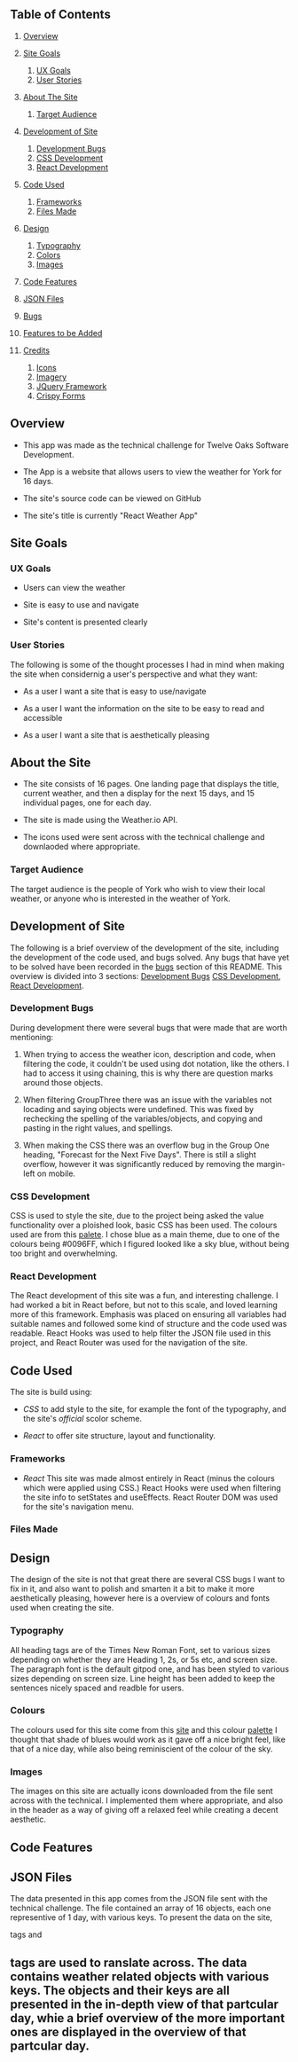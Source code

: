 ## Table of Contents

1. [Overview](#overview)

2. [Site Goals](#site-goals)
    1. [UX Goals](#ux-goals)
    2. [User Stories](#user-stories)

3. [About The Site](#about-the-site)
    1. [Target Audience](#target-audience)

4. [Development of Site](#development-of-site)
      1. [Development Bugs](#development-bugs)
      2. [CSS Development](#css-development)
      3. [React Development](#react-development)

5. [Code Used](#code-used)
    1. [Frameworks](#frameworks)
    2. [Files Made](#files-made)

6. [Design](#design)
    1. [Typography](#typography)
    2. [Colors](#colors)
    3. [Images](#images)

7. [Code Features](#code-features)

8. [JSON Files](#json-files)

9. [Bugs](#bugs)

10. [Features to be Added](#features-to-be-added)

11. [Credits](#credits)
     1. [Icons](#icons)
     2. [Imagery](#imagery)
     3. [JQuery Framework](#jquery-framework)
     4. [Crispy Forms](#crispy-forms)



## **Overview** 

- This app was made as the technical challenge for Twelve Oaks Software Development. 

- The App is a website that allows users to view the weather for York for 16 days.

- The site's source code can be viewed on GitHub

- The site's title is currently "React Weather App"


## **Site Goals**

### UX Goals

- Users can view the weather

- Site is easy to use and navigate

- Site's content is presented clearly

### User Stories
  
  The following is some of the thought processes I had in mind when making the site when considernig a user's perspective and what they want: 

- As a user I want a site that is easy to use/navigate

- As a user I want the information on the site to be easy to read and accessible

- As a user I want a site that is aesthetically pleasing


## **About the Site**

- The site consists of 16 pages. One landing page that displays the title, current weather, and then a display for the next 15 days, and 15 individual pages, one for each day. 

- The site is made using the Weather.io API.

- The icons used were sent across with the technical challenge and downlaoded where appropriate. 

### Target Audience

The target audience is the people of York who wish to view their local weather, or anyone who is interested in the weather of York. 


## **Development of Site**

The following is a brief overview of the development of the site, including the development of the code used, and bugs solved. Any bugs that have yet to be solved have been recorded in the [bugs](#bugs) section of this README. This overview is divided into 3 sections: [Development Bugs](#development-bugs) [CSS Development](#css-development), [React Development](#react-development).

### Development Bugs

During development there were several bugs that were made that are worth mentioning: 

1. When trying to access the weather icon, description and code, when filtering the code, it couldn't be used using dot notation, like the others. I had to access it using chaining, this is why there are question marks around those objects. 

2. When filtering GroupThree there was an issue with the variables not locading and saying objects were undefined. This was fixed by rechecking the spelling of the variables/objects, and copying and pasting in the right values, and spellings.

3. When making the CSS there was an overflow bug in the Group One heading, "Forecast for the Next Five Days". There is still a slight overflow, however it was significantly reduced by removing the margin-left on mobile. 

### CSS Development

CSS is used to style the site, due to the project being asked the value functionality over a ploished look, basic CSS has been used. The colours used are from this [palete](https://colorhunt.co/palette/5800ff0096ff00d7ff72ffff). I chose blue as a main theme, due to one of the colours being #0096FF, which I figured looked like a sky blue, without being too bright and overwhelming. 

### React Development 

The React development of this site was a fun, and interesting challenge. I had worked a bit in React before, but not to this scale, and loved learning more of this framework. Emphasis was placed on ensuring all variables had suitable names and followed some kind of structure and the code used was readable. React Hooks was used to help filter the JSON file used in this project, and React Router was used for the navigation of the site.


## **Code Used**

The site is build using:
 - *CSS* to add style to the site, for example the font of the typography, and the site's *official* scolor scheme.

 - *React* to offer site structure, layout and functionality.

### Frameworks

- *React* This site was made almost entirely in React (minus the colours which were applied using CSS.) React Hooks were used when filtering the site info to setStates and useEffects. React Router DOM was used for the site's navigation menu.

### Files Made

## **Design**

The design of the site is not that great there are several CSS bugs I want to fix in it, and also want to polish and smarten it a bit to make it more aesthetically pleasing, however here is a overview of colours and fonts used when creating the site. 

### Typography

All heading tags are of the Times New Roman Font, set to various sizes depending on whether they are Heading 1, 2s, or 5s etc, and screen size. The paragraph font is the default gitpod one, and has been styled to various sizes depending on screen size. Line height has been added to keep the sentences nicely spaced and readble for users. 

### Colours 

The colours used for this site come from this [site](https://colorhunt.co/) and this colour [palette](https://colorhunt.co/palette/5800ff0096ff00d7ff72ffff) I thought that shade of blues would work as it gave off a nice bright feel, like that of a nice day, while also being reminiscient of the colour of the sky. 

### Images 

The images on this site are actually icons downloaded from the file sent across with the technical. I implemented them where appropriate, and also in the header as a way of giving off a relaxed feel while creating a decent aesthetic.


## **Code Features**



## **JSON Files**

The data presented in this app comes from the JSON file sent with the technical challenge. The file contained an array of 16 objects, each one representive of 1 day, with various keys. To present the data on the site, <p> tags and <h2> tags are used to ranslate across. The data contains weather related objects with various keys. The objects and their keys are all presented in the in-depth view of that partcular day, whie a brief overview of the more important ones are displayed in the overview of that partcular day.

